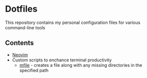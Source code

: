 # Dotfiles

This repository contains my personal configuration files for various command-line tools

## Contents

- [Neovim](https://neovim.io/)
- Custom scripts to enchance terminal productivity
  - [mfile](.bin/mfile) - creates a file along with any missing directories in the specified path
